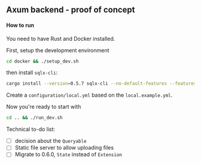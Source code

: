 ## Axum backend - proof of concept

#### How to run

You need to have Rust and Docker installed.

First, setup the development environment

```sh
cd docker && ./setup_dev.sh
```

then install `sqlx-cli`:

```sh
cargo install --version=0.5.7 sqlx-cli --no-default-features --features postgres
```

Create a `configuration/local.yml` based on the `local.example.yml`.

Now you're ready to start with

```sh
cd .. && ./run_dev.sh
```

Technical to-do list:

- [ ] decision about the `Queryable`
- [ ] Static file server to allow uploading files
- [ ] Migrate to 0.6.0, `State` instead of `Extension`
